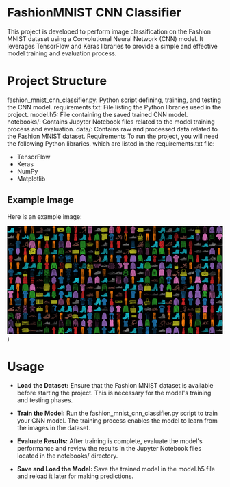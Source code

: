 # FashionMNIST CNN Classifier
This project is developed to perform image classification on the Fashion MNIST dataset using a Convolutional Neural Network (CNN) model. It leverages TensorFlow and Keras libraries to provide a simple and effective model training and evaluation process.

# Project Structure
fashion_mnist_cnn_classifier.py: Python script defining, training, and testing the CNN model.
requirements.txt: File listing the Python libraries used in the project.
model.h5: File containing the saved trained CNN model.
notebooks/: Contains Jupyter Notebook files related to the model training process and evaluation.
data/: Contains raw and processed data related to the Fashion MNIST dataset.
Requirements
To run the project, you will need the following Python libraries, which are listed in the requirements.txt file:

- TensorFlow
- Keras
- NumPy
- Matplotlib

## Example Image

Here is an example image:

![Data Image](https://github.com/ZeynepBehsi/FashionMNIST-CNN-Classifier/blob/main/assets/dataimages.png))

# Usage
- **Load the Dataset:** Ensure that the Fashion MNIST dataset is available before starting the project. This is necessary for the model's training and testing phases.

- **Train the Model:** Run the fashion_mnist_cnn_classifier.py script to train your CNN model. The training process enables the model to learn from the images in the dataset.
- **Evaluate Results:** After training is complete, evaluate the model's performance and review the results in the Jupyter Notebook files located in the notebooks/ directory.
- **Save and Load the Model:** Save the trained model in the model.h5 file and reload it later for making predictions.
